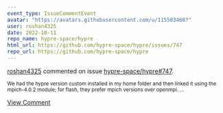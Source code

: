 ```yaml
---
event_type: IssueCommentEvent
avatar: "https://avatars.githubusercontent.com/u/115503468?"
user: roshan4325
date: 2022-10-11
repo_name: hypre-space/hypre
html_url: https://github.com/hypre-space/hypre/issues/747
repo_url: https://github.com/hypre-space/hypre
---
```


<a href='https://github.com/roshan4325' target='_blank'>roshan4325</a> commented on issue <a href='https://github.com/hypre-space/hypre/issues/747' target='_blank'>hypre-space/hypre#747</a>.

<small>We had the hypre version custom installed in my home folder and then linked it using the mpich-4.0.2 module; for flash, they prefer mpich versions over openmpi....</small>

<a href='https://github.com/hypre-space/hypre/issues/747' target='_blank'>View Comment</a>